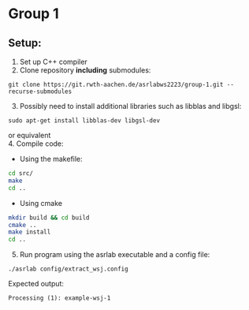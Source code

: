 # Group 1

## Setup:

1. Set up C++ compiler
2. Clone repository **including** submodules:
```
git clone https://git.rwth-aachen.de/asrlabws2223/group-1.git --recurse-submodules
```
3. Possibly need to install additional libraries such as libblas and libgsl:
```
sudo apt-get install libblas-dev libgsl-dev
```
or equivalent  
4. Compile code:
  - Using the makefile:
  ```bash
  cd src/
  make
  cd ..
  ```
  - Using cmake
  ```bash
  mkdir build && cd build
  cmake ..
  make install
  cd ..
  ```
5. Run program using the asrlab executable and a config file:
```
./asrlab config/extract_wsj.config
```
Expected output:
```
Processing (1): example-wsj-1
```
